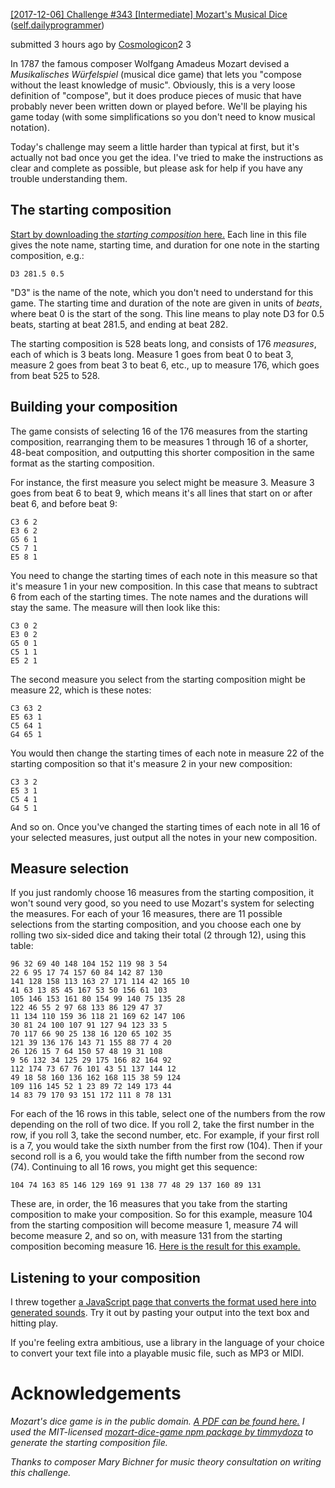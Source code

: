 <p class="title"><a class="title may-blank loggedin " data-event-action="title" href="/r/dailyprogrammer/comments/7i1ib1/20171206_challenge_343_intermediate_mozarts/" tabindex="1" data-href-url="/r/dailyprogrammer/comments/7i1ib1/20171206_challenge_343_intermediate_mozarts/" data-inbound-url="/r/dailyprogrammer/comments/7i1ib1/20171206_challenge_343_intermediate_mozarts/?utm_content=title&amp;utm_medium=front&amp;utm_source=reddit&amp;utm_name=dailyprogrammer" rel="" >[2017-12-06] Challenge #343 [Intermediate] Mozart's Musical Dice</a>&#32;<span class="domain">(<a href="/r/dailyprogrammer/">self.dailyprogrammer</a>)</span></p><p class="tagline ">submitted&#32;<time title="Wed Dec 6 21:56:26 2017 UTC" datetime="2017-12-06T21:56:26+00:00" class="live-timestamp">3 hours ago</time>&#32;by&#32;<a href="https://www.reddit.com/user/Cosmologicon" class="author may-blank id-t2_626wj" >Cosmologicon</a><span class="flair flair-DefaultFlair" title="2 3">2 3</span><span class="userattrs"></span></p></div><div class="expando expando-uninitialized" data-pin-condition="function() {return this.style.display != 'none';}" ><form action="#" class="usertext warn-on-unload" onsubmit="return post_form(this, 'editusertext')" id="form-t3_7i1ib189x"><input type="hidden" name="thing_id" value="t3_7i1ib1"/><div class="usertext-body may-blank-within md-container " ><div class="md"><p>In 1787 the famous composer Wolfgang Amadeus Mozart devised a <em>Musikalisches Würfelspiel</em> (musical dice game) that lets you &quot;compose without the least knowledge of music&quot;.  Obviously, this is a very loose definition of &quot;compose&quot;, but it does produce pieces of music that have probably never been written down or played before. We&#39;ll be playing his game today (with some simplifications so you don&#39;t need to know musical notation).</p>

<p>Today&#39;s challenge may seem a little harder than typical at first, but it&#39;s actually not bad once you get the idea. I&#39;ve tried to make the instructions as clear and complete as possible, but please ask for help if you have any trouble understanding them.</p>

<h2>The starting composition</h2>

<p><a href="https://gist.githubusercontent.com/cosmologicon/708fefa9793753ed4f075aaf781f3d67/raw/f08364a6056691215b99f705b4836f3d131ff6eb/mozart-dice-starting.txt">Start by downloading the <em>starting composition</em> here.</a> Each line in this file gives the note name, starting time, and duration for one note in the starting composition, e.g.:</p>

<pre><code>D3 281.5 0.5
</code></pre>

<p>&quot;D3&quot; is the name of the note, which you don&#39;t need to understand for this game. The starting time and duration of the note are given in units of <em>beats</em>, where beat 0 is the start of the song. This line means to play note D3 for 0.5 beats, starting at beat 281.5, and ending at beat 282.</p>

<p>The starting composition is 528 beats long, and consists of 176 <em>measures</em>, each of which is 3 beats long. Measure 1 goes from beat 0 to beat 3, measure 2 goes from beat 3 to beat 6, etc., up to measure 176, which goes from beat 525 to 528.</p>

<h2>Building your composition</h2>

<p>The game consists of selecting 16 of the 176 measures from the starting composition, rearranging them to be measures 1 through 16 of a shorter, 48-beat composition, and outputting this shorter composition in the same format as the starting composition.</p>

<p>For instance, the first measure you select might be measure 3. Measure 3 goes from beat 6 to beat 9, which means it&#39;s all lines that start on or after beat 6, and before beat 9:</p>

<pre><code>C3 6 2
E3 6 2
G5 6 1
C5 7 1
E5 8 1
</code></pre>

<p>You need to change the starting times of each note in this measure so that it&#39;s measure 1 in your new composition. In this case that means to subtract 6 from each of the starting times. The note names and the durations will stay the same. The measure will then look like this:</p>

<pre><code>C3 0 2
E3 0 2
G5 0 1
C5 1 1
E5 2 1
</code></pre>

<p>The second measure you select from the starting composition might be measure 22, which is these notes:</p>

<pre><code>C3 63 2
E5 63 1
C5 64 1
G4 65 1
</code></pre>

<p>You would then change the starting times of each note in measure 22 of the starting composition so that it&#39;s measure 2 in your new composition:</p>

<pre><code>C3 3 2
E5 3 1
C5 4 1
G4 5 1
</code></pre>

<p>And so on. Once you&#39;ve changed the starting times of each note in all 16 of your selected measures, just output all the notes in your new composition.</p>

<h2>Measure selection</h2>

<p>If you just randomly choose 16 measures from the starting composition, it won&#39;t sound very good, so you need to use Mozart&#39;s system for selecting the measures. For each of your 16 measures, there are 11 possible selections from the starting composition, and you choose each one by rolling two six-sided dice and taking their total (2 through 12), using this table:</p>

<pre><code>96 32 69 40 148 104 152 119 98 3 54
22 6 95 17 74 157 60 84 142 87 130
141 128 158 113 163 27 171 114 42 165 10
41 63 13 85 45 167 53 50 156 61 103
105 146 153 161 80 154 99 140 75 135 28
122 46 55 2 97 68 133 86 129 47 37
11 134 110 159 36 118 21 169 62 147 106
30 81 24 100 107 91 127 94 123 33 5
70 117 66 90 25 138 16 120 65 102 35
121 39 136 176 143 71 155 88 77 4 20
26 126 15 7 64 150 57 48 19 31 108
9 56 132 34 125 29 175 166 82 164 92
112 174 73 67 76 101 43 51 137 144 12
49 18 58 160 136 162 168 115 38 59 124
109 116 145 52 1 23 89 72 149 173 44
14 83 79 170 93 151 172 111 8 78 131
</code></pre>

<p>For each of the 16 rows in this table, select one of the numbers from the row depending on the roll of two dice. If you roll 2, take the first number in the row, if you roll 3, take the second number, etc. For example, if your first roll is a 7, you would take the sixth number from the first row (104). Then if your second roll is a 6, you would take the fifth number from the second row (74). Continuing to all 16 rows, you might get this sequence:</p>

<pre><code>104 74 163 85 146 129 169 91 138 77 48 29 137 160 89 131
</code></pre>

<p>These are, in order, the 16 measures that you take from the starting composition to make your composition. So for this example, measure 104 from the starting composition will become measure 1, measure 74 will become measure 2, and so on, with measure 131 from the starting composition becoming measure 16. <a href="https://gist.githubusercontent.com/cosmologicon/add771c183866539d5a68c2d9771ed49/raw/4d3d207d0bce3a87ea089c0920b95473316381be/mozart-dice-example-solution.txt">Here is the result for this example.</a></p>

<h2>Listening to your composition</h2>

<p>I threw together <a href="http://ufx.space/stuff/mozart-dice/">a JavaScript page that converts the format used here into generated sounds</a>. Try it out by pasting your output into the text box and hitting play.</p>

<p>If you&#39;re feeling extra ambitious, use a library in the language of your choice to convert your text file into a playable music file, such as MP3 or MIDI.</p>

<h1>Acknowledgements</h1>

<p><em>Mozart&#39;s dice game is in the public domain. <a href="http://hz.imslp.info/files/imglnks/usimg/b/bc/IMSLP20432-PMLP47543-mozart_-_dice_waltz.pdf">A PDF can be found here.</a> I used the MIT-licensed <a href="https://github.com/timmydoza/mozart-dice-game">mozart-dice-game npm package by timmydoza</a> to generate the starting composition file.</em></p>

<p><em>Thanks to composer Mary Bichner for music theory consultation on writing this challenge.</em></p>
</div>